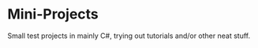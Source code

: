 Mini-Projects
===============

Small test projects in mainly C#, trying out tutorials and/or other neat stuff.
